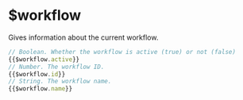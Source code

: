 # $workflow

Gives information about the current workflow.

```js
// Boolean. Whether the workflow is active (true) or not (false)
{{$workflow.active}}
// Number. The workflow ID.
{{$workflow.id}}
// String. The workflow name.
{{$workflow.name}}
```
